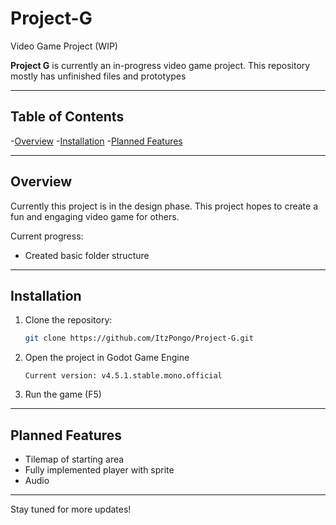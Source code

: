 # Project-G
Video Game Project (WIP)

**Project G** is currently an in-progress video game project. This repository mostly has unfinished files and prototypes

---

## Table of Contents

-[Overview](#overview)
-[Installation](#installation)
-[Planned Features](#planned-features)

---

## Overview

Currently this project is in the design phase. This project hopes to create a fun and engaging video game for others.

Current progress:

- Created basic folder structure

---

## Installation

1. Clone the repository:
   ```bash
   git clone https://github.com/ItzPongo/Project-G.git
   ```
2. Open the project in Godot Game Engine
   ```
   Current version: v4.5.1.stable.mono.official
   ```
3. Run the game (F5)

---

## Planned Features

- Tilemap of starting area
- Fully implemented player with sprite
- Audio

---

Stay tuned for more updates!
